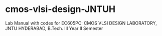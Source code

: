 # cmos-vlsi-design-JNTUH
Lab Manual with codes for EC605PC: CMOS VLSI DESIGN LABORATORY, JNTU HYDERABAD, B.Tech. III Year II Semester
